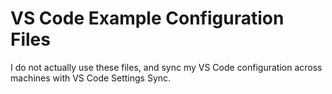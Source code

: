 # VS Code Example Configuration Files

I do not actually use these files, and sync my VS Code configuration across machines with VS Code Settings Sync.
